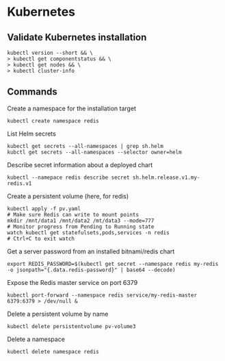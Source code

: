 # Kubernetes

## Validate Kubernetes installation
```shell
kubectl version --short && \
> kubectl get componentstatus && \
> kubectl get nodes && \
> kubectl cluster-info
```

## Commands
Create a namespace for the installation target
```shell
kubectl create namespace redis
```

List Helm secrets
```shell
kubectl get secrets --all-namespaces | grep sh.helm
kubctl get secrets --all-namespaces --selector owner=helm
```

Describe secret information about a deployed chart
```shell
kubectl --namepace redis describe secret sh.helm.release.v1.my-redis.v1
```

Create a persistent volume (here, for redis)
```shell
kubectl apply -f pv.yaml
# Make sure Redis can write to mount points
mkdir /mnt/data1 /mnt/data2 /mt/data3 --mode=777
# Monitor progress from Pending to Running state
watch kubectl get statefulsets,pods,services -n redis
# Ctrl+C to exit watch
```

Get a server password from an installed bitnami/redis chart
```shell
export REDIS_PASSWORD=$(kubectl get secret --namespace redis my-redis -o jsonpath="{.data.redis-password}" | base64 --decode)
```

Expose the Redis master service on port 6379
```shell
kubectl port-forward --namespace redis service/my-redis-master 6379:6379 > /dev/null &
```

Delete a persistent volume by name
```shell
kubectl delete persistentvolume pv-volume3
```

Delete a namespace
```shell
kubectl delete namespace redis
```







